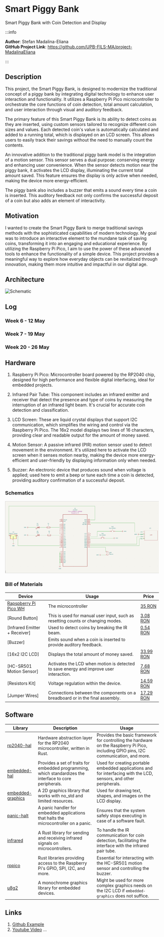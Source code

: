 # Smart Piggy Bank
Smart Piggy Bank with Coin Detection and Display

:::info 

**Author**: Stefan Madalina-Eliana \
**GitHub Project Link**: https://github.com/UPB-FILS-MA/project-MadalinaEliana

:::

## Description

This project, the Smart Piggy Bank, is designed to modernize the traditional concept of a piggy bank by integrating digital technology to enhance user interaction and functionality. It utilizes a Raspberry Pi Pico microcontroller to orchestrate the core functions of coin detection, total amount calculation, and user interaction through visual and auditory feedback.

The primary feature of this Smart Piggy Bank is its ability to detect coins as they are inserted, using custom sensors tailored to recognize different coin sizes and values. Each detected coin's value is automatically calculated and added to a running total, which is displayed on an LCD screen. This allows users to easily track their savings without the need to manually count the contents.

An innovative addition to the traditional piggy bank model is the integration of a motion sensor. This sensor serves a dual purpose: conserving energy and enhancing user convenience. When the sensor detects motion near the piggy bank, it activates the LCD display, illuminating the current total amount saved. This feature ensures the display is only active when needed, making the device more energy-efficient.

The piggy bank also includes a buzzer that emits a sound every time a coin is inserted. This auditory feedback not only confirms the successful deposit of a coin but also adds an element of interactivity.

## Motivation

I wanted to create the Smart Piggy Bank to merge traditional savings methods with the sophisticated capabilities of modern technology. My goal was to introduce an interactive element to the mundane task of saving coins, transforming it into an engaging and educational experience. By utilizing the Raspberry Pi Pico, I aim to use the power of these advanced tools to enhance the functionality of a simple device. This project provides a meaningful way to explore how everyday objects can be revitalized through innovation, making them more intuitive and impactful in our digital age.

## Architecture 

![Schematic](schematic.png)


## Log

<!-- write every week your progress here -->

### Week 6 - 12 May

### Week 7 - 19 May

### Week 20 - 26 May

## Hardware

1. Raspberry Pi Pico: Microcontroller board powered by the RP2040 chip, designed for high performance and flexible digital interfacing, ideal for embedded projects.

2. Infrared Pair Tube: This component includes an infrared emitter and receiver that detect the presence and type of coins by measuring the interruption of an infrared light beam. It's crucial for accurate coin detection and classification.

3. LCD Screen: These are liquid crystal displays that support I2C communication, which simplifies the wiring and control via the Raspberry Pi Pico. The 16x2 model displays two lines of 16 characters, providing clear and readable output for the amount of money saved.

4. Motion Sensor: A passive infrared (PIR) motion sensor used to detect movement in the environment. It's utilized here to activate the LCD screen when it senses motion nearby, making the device more energy-efficient and user-friendly by displaying information only when needed.

5. Buzzer: An electronic device that produces sound when voltage is applied; used here to emit a beep or tune each time a coin is detected, providing auditory confirmation of a successful deposit.



### Schematics

![Kicad schematic](project_kicad.png)

### Bill of Materials

<!-- Fill out this table with all the hardware components that you might need.

The format is 
```
| [Device](link://to/device) | This is used ... | [price](link://to/store) |

```

-->

| Device | Usage | Price |
|--------|--------|-------|
| [Rapspberry Pi Pico WH](https://www.raspberrypi.com/documentation/microcontrollers/raspberry-pi-pico.html) | The microcontroller | [35 RON](https://www.optimusdigital.ro/ro/placi-raspberry-pi/12395-raspberry-pi-pico-wh.html?search_query=raspberry+pi+pico&results=24) |
| [Round Button] | This is used for manual user input, such as resetting counts or changing modes. | [3.08 RON](https://www.optimusdigital.ro/ro/butoane-i-comutatoare/1114-buton-cu-capac-rotund-rou.html?search_query=buton&results=222) |
| [Infrared Emitter + Receiver] | Used to detect coins by breaking the IR beam. | [0.54 RON](https://www.optimusdigital.ro/ro/componente-electronice-receptoare-infrarosu/705-receptor-infrarosu-de-3-mm-pentru-lungime-de-unda-940-nm.html?search_query=receptor+infrarosu&results=20) |
| [Buzzer] | Emits sound when a coin is inserted to provide auditory feedback. | |
| [16x2 I2C LCD] | Displays the total amount of money saved. | [33.99 RON](https://www.optimusdigital.ro/ro/optoelectronice-lcd-uri/1136-lcd-2004-cu-backlight-albastru.html?gad_source=1&gclid=Cj0KCQjwxeyxBhC7ARIsAC7dS3-Qf5cekWEScZiDQvQEt5ZFOEm3Y5Ty_3i3VFLw6l-llnHUKpS4nYkaAnPiEALw_wcB) |
| [HC-SR501 Motion Sensor] | Activates the LCD when motion is detected to save energy and improve user interaction. | [7.68 RON](https://www.optimusdigital.ro/ro/senzori-senzori-pir/106-modul-senzor-pir-hc-sr501.html?gad_source=1&gclid=Cj0KCQjwxeyxBhC7ARIsAC7dS39bTgepMVDjn8A53e0VwB8dttoQCh4KciRB8oqSpSxeXmAg39AL_WEaAsspEALw_wcB) |
| [Resistors Kit] | Voltage regulation within the device. | [14.59 RON](https://www.optimusdigital.ro/ro/componente-electronice-rezistoare/10928-plusivo-kit-250-buc-rezistoare.html?search_query=rezistoare&results=75) |
| [Jumper Wires] | Connections between the components on a breadboard or in the final assembly. | [17.29 RON](https://www.optimusdigital.ro/ro/fire-fire-mufate/12-set-de-cabluri-pentru-breadboard.html?search_query=cabluri&results=662) |


## Software

| Library | Description | Usage |
|---------|-------------|-------|
| [rp2040-hal](https://github.com/rp-rs/rp-hal) | Hardware abstraction layer for the RP2040 microcontroller, written in Rust. | Provides the basic framework for controlling the hardware on the Raspberry Pi Pico, including GPIO pins, I2C communication, and more. |
| [embedded-hal](https://github.com/rust-embedded/embedded-hal) | Provides a set of traits for embedded programming, which standardizes the interface to core peripherals. | Used for creating portable embedded applications and for interfacing with the LCD, sensors, and other peripherals. |
| [embedded-graphics](https://github.com/embedded-graphics/embedded-graphics) | A 2D graphics library that works with no_std and limited resources. | Used for drawing text, shapes, and images on the LCD display. |
| [panic-halt](https://github.com/knurling-rs/panic-halt) | A panic handler for embedded applications that halts the microcontroller on a panic. | Ensures that the system safely stops executing in case of a software fault. |
| [infrared](https://github.com/jonas-schievink/infrared) | A Rust library for sending and receiving infrared signals on microcontrollers. | To handle the IR communication for coin detection, facilitating the interface with the infrared pair tube. |
| [rppico](https://crates.io/crates/rp-pico) | Rust libraries providing access to the Raspberry Pi's GPIO, SPI, I2C, and more. | Essential for interacting with the HC-SR501 motion sensor and controlling the buzzer. |
| [u8g2](https://github.com/u8glib/u8g2) | A monochrome graphics library for embedded devices. | Might be used for more complex graphics needs on the I2C LCD if `embedded-graphics` does not suffice. |



## Links

<!-- Add a few links that inspired you and that you think you will use for your project -->

1. [Github Example](https://github.com/DKARDU/coinbox)
2. [Youtube Video](https://www.youtube.com/watch?v=6BF9copnfS4&ab_channel=DKARDU)
...
